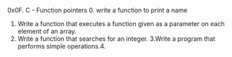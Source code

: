 0x0F. C - Function pointers
0. write a function to print a name
1. Write a function that executes a function given as a parameter on each element of an array.
2. Write a function that searches for an integer.
3.Write a program that performs simple operations.4.
